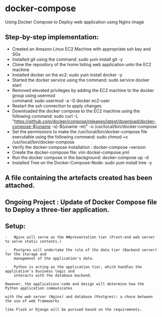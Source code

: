 # docker-compose
Using Docker Compose to Deploy web application using Nginx image

## Step-by-step implementation:
-   Created an Amazon Linux EC2 Machine with appropriate ssh key and SGs
-   Installed git using the command: sudo yum install git -y 
-   Clone the repository of the home listing web application unto the EC2 machine
-   Installed docker on the ec2: sudo yum install docker -y
-   Started the docker service using the command: sudo service docker start
-   Removed elevated privileges by adding the EC2 machine to the docker group using usermod    
    command: sudo usermod -a -G docker ec2-user
-   Restart the ssh connection to apply changes
-   Downloaded the docker compose to the EC2 machine using the following command:  sudo curl -L "https://github.com/docker/compose/releases/latest/download/docker-compose-$(uname -s)-$(uname -m)" -o /usr/local/bin/docker-compose
-   Set the permissions to make the /usr/local/bin/docker-compose file executable using the following 
    command: sudo chmod +x /usr/local/bin/docker-compose
-   Verify the docker-compose installation : docker-compose –version
-   Create the docker-compose file: vim docker-compose.yml
-   Run the docker compose in the background: docker-compose up -d
-   Installed Tree on the Docker-Compose-Node: sudo yum install tree -y


## A file containing the artefacts created has been attached.

## Ongoing Project : Update of Docker Compose file to Deploy a three-tier application. 

   ## Setup:

    -   Nginx will serve as the ##presentation tier (Front-end web server to serve static contents.)

    -   Postgres will undertake the role of the data tier (Backend server) for the storage and 
        managemnet of the application's data.

    -   Python is acting as the application tier, which handles the application's business logic and 
        interacts with the database backend.

    However, the applications'code and design will determine how the Python application communicates
    
    with the web server (Nginx) and database (Postgres): a choce between the use of web frameworks 
    
    like Flask or Django will be pursued based on the requiremnets. 
        